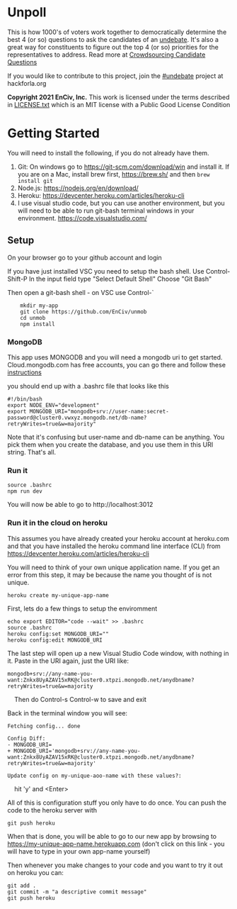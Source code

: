 # Unpoll

This is how 1000's of voters work together to democratically determine the best 4 (or so) questions to ask the candidates of an [undebate](github.com/EnCiv/undebate). It's also a great way for constituents to figure out the top 4 (or so) priorities for the representatives to address. Read more at [Crowdsourcing Candidate Questions](https://www.linkedin.com/pulse/crowdsourcing-candidate-questions-david-fridley)

If you would like to contribute to this project, join the [#undebate](https://www.hackforla.org/projects/undebate) project at hackforla.org

**Copyright 2021 EnCiv, Inc.** This work is licensed under the terms described in [LICENSE.txt](https://github.com/EnCiv/undebate/blob/master/LICENSE.txt) which is an MIT license with a Public Good License Condition

# Getting Started

You will need to install the following, if you do not already have them.

1. Git: On windows go to https://git-scm.com/download/win and install it. If you are on a Mac, install brew first, https://brew.sh/ and then `brew install git`
2. Node.js: https://nodejs.org/en/download/
3. Heroku: https://devcenter.heroku.com/articles/heroku-cli
4. I use visual studio code, but you can use another environment, but you will need to be able to run git-bash terminal windows in your environment.
   https://code.visualstudio.com/

## Setup

On your browser go to your github account and login

If you have just installed VSC you need to setup the bash shell. Use Control-Shift-P
In the input field type "Select Default Shell"
Choose "Git Bash"

Then open a git-bash shell - on VSC use Control-\`

```
    mkdir my-app
    git clone https://github.com/EnCiv/unmob
    cd unmob
    npm install
```

### MongoDB

This app uses MONGODB and you will need a mongodb uri to get started. Cloud.mongodb.com has free accounts, you can go there and follow these [instructions](https://docs.google.com/presentation/d/10fEk_OdfN-dYh9PlqG6nTFlu4ENvis_owdHbqWYDpBI/present?slide=id.gb4a0dbf10b_0_93)

you should end up with a .bashrc file that looks like this

```
#!/bin/bash
export NODE_ENV="development"
export MONGODB_URI="mongodb+srv://user-name:secret-password@cluster0.vwxyz.mongodb.net/db-name?retryWrites=true&w=majority"
```

Note that it's confusing but user-name and db-name can be anything. You pick them when you create the database, and you use them in this URI string. That's all.

### Run it

```
source .bashrc
npm run dev
```

You will now be able to go to http://localhost:3012

### Run it in the cloud on heroku

This assumes you have already created your heroku account at heroku.com and that you have installed the heroku command line interface (CLI) from https://devcenter.heroku.com/articles/heroku-cli

You will need to think of your own unique application name. If you get an error from this step, it may be because the name you thought of is not unique.

```
heroku create my-unique-app-name
```

First, lets do a few things to setup the enviromment

```
echo export EDITOR="code --wait" >> .bashrc
source .bashrc
heroku config:set MONGODB_URI=""
heroku config:edit MONGODB_URI
```

The last step will open up a new Visual Studio Code window, with nothing in it.
Paste in the URI again, just the URI like:

```
mongodb+srv://any-name-you-want:Znkx8UyAZAV15xRK@cluster0.xtpzi.mongodb.net/anydbname?retryWrites=true&w=majority
```

&nbsp;&nbsp;&nbsp;&nbsp;Then do Control-s Control-w to save and exit

Back in the terminal window you will see:

```
Fetching config... done

Config Diff:
- MONGODB_URI=
+ MONGODB_URI='mongodb+srv://any-name-you-want:Znkx8UyAZAV15xRK@cluster0.xtpzi.mongodb.net/anydbname?retryWrites=true&w=majority'

Update config on my-unique-aoo-name with these values?:
```

&nbsp;&nbsp;&nbsp;&nbsp;hit 'y' and \<Enter\>

All of this is configuration stuff you only have to do once. You can push the code to the heroku server with

```
git push heroku
```

When that is done, you will be able to go to our new app by browsing to https://my-unique-app-name.herokuapp.com (don't click on this link - you will have to type in your own app-name yourself)

Then whenever you make changes to your code and you want to try it out on heroku you can:

```
git add .
git commit -m "a descriptive commit message"
git push heroku
```
